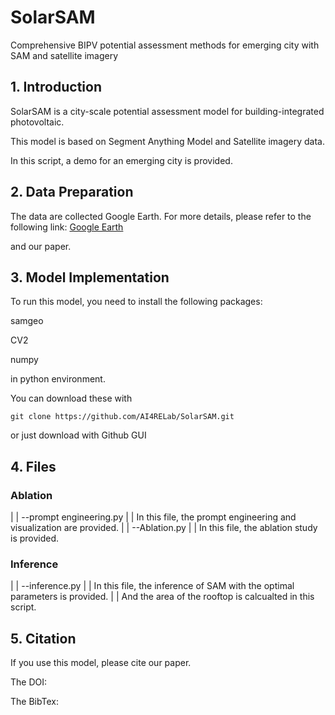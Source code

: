 # SolarSAM
Comprehensive BIPV potential assessment methods for emerging city with SAM and satellite imagery 

## 1. Introduction

SolarSAM is a city-scale potential assessment model for building-integrated photovoltaic.

This model is based on Segment Anything Model and Satellite imagery data.

In this script, a demo for an emerging city is provided.

## 2. Data Preparation

The data are collected Google Earth. For more details, please refer to the following link: [Google Earth](https://earth.google.com/web/)

and our paper.

## 3. Model Implementation

To run this model, you need to install the following packages:

samgeo

CV2

numpy

in python environment.

You can download these with
```shell
git clone https://github.com/AI4RELab/SolarSAM.git
```
or just download with Github GUI

## 4. Files

### Ablation 
|
| --prompt engineering.py
|
| In this file, the prompt engineering and visualization are provided.
|
| --Ablation.py
|
| In this file, the ablation study is provided.

### Inference 
|
| --inference.py
|
| In this file, the inference of SAM with the optimal parameters is provided.
|
| And the area of the rooftop is calcualted in this script.

## 5. Citation

If you use this model, please cite our paper.

The DOI:

The BibTex:
